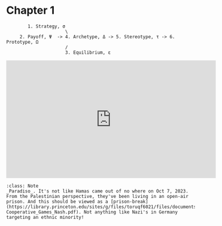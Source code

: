 # Chapter 1

            1. Strategy, σ
                          \
         2. Payoff, Ψ  -> 4. Archetype, Δ -> 5. Stereotype, τ -> 6. Prototype, Ω 
                          /
                          3. Equilibrium, ε

<iframe width="560" height="315" src="https://www.youtube.com/embed/STBSaDn_q8g?start=540" frameborder="0" allow="accelerometer; autoplay; encrypted-media; gyroscope; picture-in-picture" allowfullscreen></iframe>


```{admonition} Israel vs. Hamas
:class: Note
_Paradiso_. It's not like Hamas came out of no where on Oct 7, 2023. From the Palestinian perspective, they've been living in an open-air prison. And this should be viewed as a [prison-break](https://library.princeton.edu/sites/g/files/toruqf6021/files/documents/Non-Cooperative_Games_Nash.pdf). Not anything like Nazi's in Germany targeting an ethnic minority!
```



